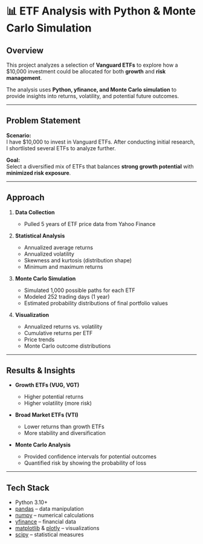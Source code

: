 # 📊 ETF Analysis with Python & Monte Carlo Simulation

## Overview
This project analyzes a selection of **Vanguard ETFs** to explore how a $10,000 investment could be allocated for both **growth** and **risk management**.  

The analysis uses **Python, yfinance, and Monte Carlo simulation** to provide insights into returns, volatility, and potential future outcomes.

---

## Problem Statement
**Scenario:**  
I have $10,000 to invest in Vanguard ETFs. After conducting initial research, I shortlisted several ETFs to analyze further.  

**Goal:**  
Select a diversified mix of ETFs that balances **strong growth potential** with **minimized risk exposure**.

---

## Approach

1. **Data Collection**  
   - Pulled 5 years of ETF price data from Yahoo Finance
2. **Statistical Analysis**  
   - Annualized average returns  
   - Annualized volatility  
   - Skewness and kurtosis (distribution shape)  
   - Minimum and maximum returns  

3. **Monte Carlo Simulation**  
   - Simulated 1,000 possible paths for each ETF  
   - Modeled 252 trading days (1 year)  
   - Estimated probability distributions of final portfolio values  

4. **Visualization**  
   - Annualized returns vs. volatility  
   - Cumulative returns per ETF  
   - Price trends  
   - Monte Carlo outcome distributions  

---

## Results & Insights
- **Growth ETFs (VUG, VGT)**  
  - Higher potential returns  
  - Higher volatility (more risk)  

- **Broad Market ETFs (VTI)**  
  - Lower returns than growth ETFs  
  - More stability and diversification  

- **Monte Carlo Analysis**  
  - Provided confidence intervals for potential outcomes  
  - Quantified risk by showing the probability of loss  

---

## Tech Stack
- Python 3.10+  
- [pandas](https://pandas.pydata.org/) – data manipulation  
- [numpy](https://numpy.org/) – numerical calculations  
- [yfinance](https://github.com/ranaroussi/yfinance) – financial data  
- [matplotlib](https://matplotlib.org/) & [plotly](https://plotly.com/python/) – visualizations  
- [scipy](https://scipy.org/) – statistical measures  

